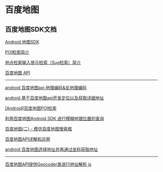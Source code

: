 百度地图
===

百度地图SDK文档
---

[Android 地图SDK](http://lbsyun.baidu.com/index.php?title=androidsdk)  

[POI检索简介](http://lbsyun.baidu.com/index.php?title=androidsdk/guide/search/poi)  

[地点检索输入提示检索（Sug检索）简介](http://lbsyun.baidu.com/index.php?title=androidsdk/guide/search/suggestion)  

[百度地图 API](http://wiki.lbsyun.baidu.com/cms/androidsdk/doc/1025v4.1.1/index.html)  

----------------------

[android 百度地图api 地理编码&反地理编码](https://blog.csdn.net/u013815546/article/details/45193133)  

[android 基于百度地图api开发定位以及获取详细地址](https://www.cnblogs.com/xiaochao1234/p/3848755.html)  

[[Android]百度地图POI检索](https://www.jianshu.com/p/83c9ee5a2472)  

[利用百度地图Android SDK 进行模糊地理位置的查询](https://blog.csdn.net/van_2013/article/details/41786981)  

[百度地图(二) - 模仿百度地图搜索框](https://blog.csdn.net/qq_36964677/article/details/77756799)  

[百度地图API详解和运用](https://blog.csdn.net/binyao02123202/article/details/7955803)  

[android 百度地图选择地址并再通过坐标获取地址](https://www.aliyun.com/jiaocheng/1371026.html)  




-----------------------

[百度地图API提供Geocoder类进行地址解析 js](https://www.cnblogs.com/clj2017/p/8245541.html)  

















